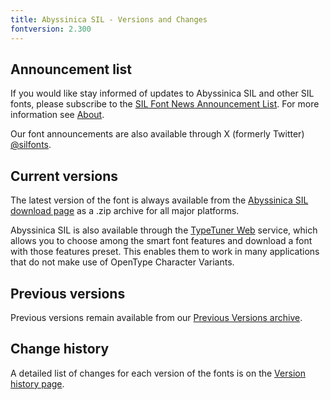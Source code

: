 ```yaml
---
title: Abyssinica SIL - Versions and Changes
fontversion: 2.300
---
```


## Announcement list

If you would like stay informed of updates to Abyssinica SIL and other SIL fonts, please subscribe to the [SIL Font News Announcement List](https://groups.google.com/a/groups.sil.org/forum/#!forum/sil-font-news). For more information see [About](about.md).

Our font announcements are also available through X (formerly Twitter) [\@silfonts](https://x.com/silfonts).

## Current versions

The latest version of the font is always available from the [Abyssinica SIL download page](https://software.sil.org/abyssinica/download/) as a .zip archive for all major platforms.

Abyssinica SIL is also available through the [TypeTuner Web](https://typetunerweb.languagetechnology.org/ttw/fonts2go.cgi) service, which allows you to choose among the smart font features and download a font with those features preset. This enables them to work in many applications that do not make use of OpenType Character Variants.

## Previous versions

Previous versions remain available from our [Previous Versions archive](https://software.sil.org/abyssinica/download/previous-versions).

## Change history

A detailed list of changes for each version of the fonts is on the [Version history page](history.md).
